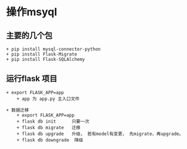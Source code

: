 # 操作msyql

## 主要的几个包
    + pip install mysql-connector-python
    + pip install Flask-Migrate
    + pip install Flask-SQLAlchemy


## 运行flask 项目
    + export FLASK_APP=app
        + app 为 app.py 主入口文件

    + 数据迁移
        + export FLASK_APP=app
        + flask db init      只要一次
        + flask db migrate   迁移
        + flask db upgrade   升级， 若有model有变更， 先migrate，再upgrade。
        + flask db downgrade  降级